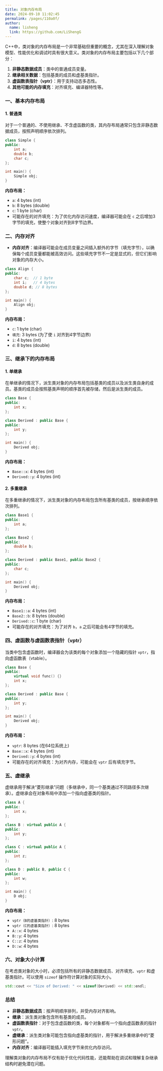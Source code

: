 ```yaml
---
title: 对象内存布局
date: 2024-09-10 11:02:45
permalink: /pages/110a0f/
author: 
  name: lisheng
  link: https://github.com/LiShengG
---
```

C++中，类对象的内存布局是一个非常基础但重要的概念，尤其在深入理解对象模型、性能优化和调试时具有很大意义。类对象的内存布局主要包括以下几个部分：

1. **非静态数据成员**：类中的普通成员变量。
2. **继承相关数据**：包括基类的成员和虚基类指针。
3. **虚函数表指针（vptr）**：用于支持动态多态性。
4. **其他可能的内存填充**：对齐填充、编译器特性等。

### 一、基本内存布局

#### 1. **普通类**

对于一个普通的、不使用继承、不含虚函数的类，其内存布局通常只包含非静态数据成员，按照声明顺序依次排列。

```cpp
class Simple {
public:
    int a;
    double b;
    char c;
};

int main() {
    Simple obj;
}
```

**内存布局：**
- `a`: 4 bytes (int)
- `b`: 8 bytes (double)
- `c`: 1 byte (char)
- 可能存在的对齐填充：为了优化内存访问速度，编译器可能会在 `c` 之后增加3字节的填充，使整个对象对齐到8字节边界。

### 二、内存对齐

- **内存对齐**：编译器可能会在成员变量之间插入额外的字节（填充字节），以确保每个成员变量都能被高效访问。这些填充字节不一定是显式的，但它们影响对象的内存大小。

```cpp
class Align {
public:
    char c;  // 1 byte
    int i;   // 4 bytes
    double d; // 8 bytes
};

int main() {
    Align obj;
}
```

**内存布局：**
- `c`: 1 byte (char)
- `填充`: 3 bytes (为了使 `i` 对齐到4字节边界)
- `i`: 4 bytes (int)
- `d`: 8 bytes (double)

### 三、继承下的内存布局

#### 1. **单继承**

在单继承的情况下，派生类对象的内存布局包括基类的成员以及派生类自身的成员。基类的成员会按照基类声明的顺序首先被存储，然后是派生类的成员。

```cpp
class Base {
public:
    int x;
};

class Derived : public Base {
public:
    int y;
};

int main() {
    Derived obj;
}
```

**内存布局：**
- `Base::x`: 4 bytes (int)
- `Derived::y`: 4 bytes (int)

#### 2. **多重继承**

在多重继承的情况下，派生类对象的内存布局包含所有基类的成员，按继承顺序依次排列。

```cpp
class Base1 {
public:
    int a;
};

class Base2 {
public:
    double b;
};

class Derived : public Base1, public Base2 {
public:
    char c;
};

int main() {
    Derived obj;
}
```

**内存布局：**
- `Base1::a`: 4 bytes (int)
- `Base2::b`: 8 bytes (double)
- `Derived::c`: 1 byte (char)
- 可能存在的对齐填充：为了对齐 `b`，`a` 之后可能会有4字节的填充。

### 四、虚函数与虚函数表指针（vptr）

当类中包含虚函数时，编译器会为该类的每个对象添加一个隐藏的指针 `vptr`，指向虚函数表（vtable）。

```cpp
class Base {
public:
    virtual void func() {}
    int x;
};

class Derived : public Base {
public:
    int y;
};

int main() {
    Derived obj;
}
```

**内存布局：**
- `vptr`: 8 bytes (在64位系统上)
- `Base::x`: 4 bytes (int)
- `Derived::y`: 4 bytes (int)
- 可能存在的对齐填充：为对齐内存，可能会在 `vptr` 后有填充字节。

### 五、虚继承

虚继承用于解决“菱形继承”问题（多继承中，同一个基类通过不同路径多次继承）。虚继承会在对象布局中添加一个指向虚基类的指针。

```cpp
class A {
public:
    int x;
};

class B : virtual public A {
public:
    int y;
};

class C : virtual public A {
public:
    int z;
};

class D : public B, public C {
public:
    int w;
};

int main() {
    D obj;
}
```

**内存布局：**
- `vptr（B的虚基类指针）`: 8 bytes
- `vptr（C的虚基类指针）`: 8 bytes
- `A::x`: 4 bytes
- `B::y`: 4 bytes
- `C::z`: 4 bytes
- `D::w`: 4 bytes

### 六、对象大小计算

在考虑类对象的大小时，必须包括所有的非静态数据成员、对齐填充、`vptr` 和虚基类指针。可以使用 `sizeof` 操作符计算对象的实际大小。

```cpp
std::cout << "Size of Derived: " << sizeof(Derived) << std::endl;
```

### 总结

- **非静态数据成员**：按声明顺序排列，并受内存对齐影响。
- **继承**：派生类对象包含所有基类的成员。
- **虚函数表指针**：对于包含虚函数的类，每个对象都有一个指向虚函数表的指针 `vptr`。
- **虚继承**：派生类对象可能包含指向虚基类的指针，用于解决多重继承中的“菱形问题”。
- **内存对齐**：编译器可能插入填充字节来优化内存访问。

理解类对象的内存布局不仅有助于优化代码性能，还能帮助在调试和理解复杂继承结构时避免潜在问题。